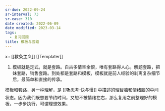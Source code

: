 ```yaml
---
sr-due: 2022-09-24
sr-interval: 73
sr-ease: 310
date created: 2022-06-09
date modified: 2023-03-14
tags:
  - 复习回顾
title: 模板与套路
---
```


x:: [[教条主义]] [[Templater]]

1. 模板就是定式，就是套路。自古多情空余恨，唯有套路得人心。解题套路，把妹套路，销售套路。到处都是套路和模板，模板就是前人经验的剥离复杂细节后，最简单和直接的传承。

模板和套路，另一种理解，是 [[📚思考·快与慢]] 中描述的理智脑和情绪脑的中间状态。因为我们既想要节约时间，又想不被情绪左右，那么复用之前整理好的模板，一步步执行，可谓理想效果。

